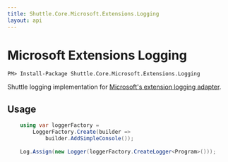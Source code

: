 ```yaml
---
title: Shuttle.Core.Microsoft.Extensions.Logging
layout: api 
---
```

# Microsoft Extensions Logging

```
PM> Install-Package Shuttle.Core.Microsoft.Extensions.Logging
```

Shuttle logging implementation for [Microsoft's extension logging adapter](https://docs.microsoft.com/en-us/dotnet/api/microsoft.extensions.logging).

## Usage

``` c#
    using var loggerFactory =
        LoggerFactory.Create(builder =>
            builder.AddSimpleConsole());
    
    Log.Assign(new Logger(loggerFactory.CreateLogger<Program>()));
```